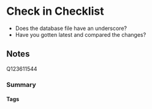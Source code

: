 # Check in Checklist
- Does the database file have an underscore?
- Have you gotten latest and compared the changes?



## Notes
Q123611544




### Summary 




#### Tags

